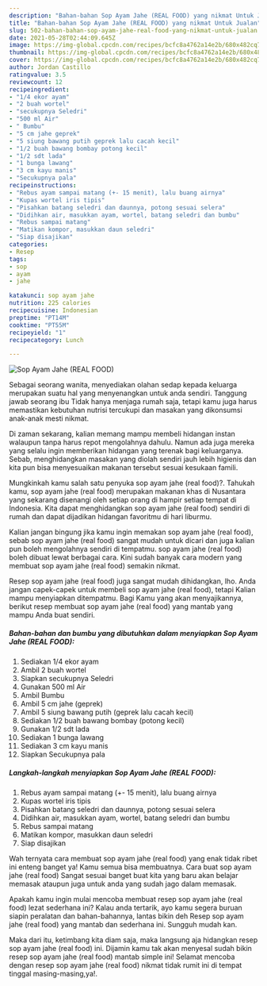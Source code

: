 ```yaml
---
description: "Bahan-bahan Sop Ayam Jahe (REAL FOOD) yang nikmat Untuk Jualan"
title: "Bahan-bahan Sop Ayam Jahe (REAL FOOD) yang nikmat Untuk Jualan"
slug: 502-bahan-bahan-sop-ayam-jahe-real-food-yang-nikmat-untuk-jualan
date: 2021-05-28T02:44:09.645Z
image: https://img-global.cpcdn.com/recipes/bcfc8a4762a14e2b/680x482cq70/sop-ayam-jahe-real-food-foto-resep-utama.jpg
thumbnail: https://img-global.cpcdn.com/recipes/bcfc8a4762a14e2b/680x482cq70/sop-ayam-jahe-real-food-foto-resep-utama.jpg
cover: https://img-global.cpcdn.com/recipes/bcfc8a4762a14e2b/680x482cq70/sop-ayam-jahe-real-food-foto-resep-utama.jpg
author: Jordan Castillo
ratingvalue: 3.5
reviewcount: 12
recipeingredient:
- "1/4 ekor ayam"
- "2 buah wortel"
- "secukupnya Seledri"
- "500 ml Air"
- " Bumbu"
- "5 cm jahe geprek"
- "5 siung bawang putih geprek lalu cacah kecil"
- "1/2 buah bawang bombay potong kecil"
- "1/2 sdt lada"
- "1 bunga lawang"
- "3 cm kayu manis"
- "Secukupnya pala"
recipeinstructions:
- "Rebus ayam sampai matang (+- 15 menit), lalu buang airnya"
- "Kupas wortel iris tipis"
- "Pisahkan batang seledri dan daunnya, potong sesuai selera"
- "Didihkan air, masukkan ayam, wortel, batang seledri dan bumbu"
- "Rebus sampai matang"
- "Matikan kompor, masukkan daun seledri"
- "Siap disajikan"
categories:
- Resep
tags:
- sop
- ayam
- jahe

katakunci: sop ayam jahe 
nutrition: 225 calories
recipecuisine: Indonesian
preptime: "PT14M"
cooktime: "PT55M"
recipeyield: "1"
recipecategory: Lunch

---
```



![Sop Ayam Jahe (REAL FOOD)](https://img-global.cpcdn.com/recipes/bcfc8a4762a14e2b/680x482cq70/sop-ayam-jahe-real-food-foto-resep-utama.jpg)

Sebagai seorang wanita, menyediakan olahan sedap kepada keluarga merupakan suatu hal yang menyenangkan untuk anda sendiri. Tanggung jawab seorang ibu Tidak hanya menjaga rumah saja, tetapi kamu juga harus memastikan kebutuhan nutrisi tercukupi dan masakan yang dikonsumsi anak-anak mesti nikmat.

Di zaman  sekarang, kalian memang mampu membeli hidangan instan walaupun tanpa harus repot mengolahnya dahulu. Namun ada juga mereka yang selalu ingin memberikan hidangan yang terenak bagi keluarganya. Sebab, menghidangkan masakan yang diolah sendiri jauh lebih higienis dan kita pun bisa menyesuaikan makanan tersebut sesuai kesukaan famili. 



Mungkinkah kamu salah satu penyuka sop ayam jahe (real food)?. Tahukah kamu, sop ayam jahe (real food) merupakan makanan khas di Nusantara yang sekarang disenangi oleh setiap orang di hampir setiap tempat di Indonesia. Kita dapat menghidangkan sop ayam jahe (real food) sendiri di rumah dan dapat dijadikan hidangan favoritmu di hari liburmu.

Kalian jangan bingung jika kamu ingin memakan sop ayam jahe (real food), sebab sop ayam jahe (real food) sangat mudah untuk dicari dan juga kalian pun boleh mengolahnya sendiri di tempatmu. sop ayam jahe (real food) boleh dibuat lewat berbagai cara. Kini sudah banyak cara modern yang membuat sop ayam jahe (real food) semakin nikmat.

Resep sop ayam jahe (real food) juga sangat mudah dihidangkan, lho. Anda jangan capek-capek untuk membeli sop ayam jahe (real food), tetapi Kalian mampu menyiapkan ditempatmu. Bagi Kamu yang akan menyajikannya, berikut resep membuat sop ayam jahe (real food) yang mantab yang mampu Anda buat sendiri.

<!--inarticleads1-->

##### Bahan-bahan dan bumbu yang dibutuhkan dalam menyiapkan Sop Ayam Jahe (REAL FOOD):

1. Sediakan 1/4 ekor ayam
1. Ambil 2 buah wortel
1. Siapkan secukupnya Seledri
1. Gunakan 500 ml Air
1. Ambil  Bumbu
1. Ambil 5 cm jahe (geprek)
1. Ambil 5 siung bawang putih (geprek lalu cacah kecil)
1. Sediakan 1/2 buah bawang bombay (potong kecil)
1. Gunakan 1/2 sdt lada
1. Sediakan 1 bunga lawang
1. Sediakan 3 cm kayu manis
1. Siapkan Secukupnya pala




<!--inarticleads2-->

##### Langkah-langkah menyiapkan Sop Ayam Jahe (REAL FOOD):

1. Rebus ayam sampai matang (+- 15 menit), lalu buang airnya
1. Kupas wortel iris tipis
1. Pisahkan batang seledri dan daunnya, potong sesuai selera
1. Didihkan air, masukkan ayam, wortel, batang seledri dan bumbu
1. Rebus sampai matang
1. Matikan kompor, masukkan daun seledri
1. Siap disajikan




Wah ternyata cara membuat sop ayam jahe (real food) yang enak tidak ribet ini enteng banget ya! Kamu semua bisa membuatnya. Cara buat sop ayam jahe (real food) Sangat sesuai banget buat kita yang baru akan belajar memasak ataupun juga untuk anda yang sudah jago dalam memasak.

Apakah kamu ingin mulai mencoba membuat resep sop ayam jahe (real food) lezat sederhana ini? Kalau anda tertarik, ayo kamu segera buruan siapin peralatan dan bahan-bahannya, lantas bikin deh Resep sop ayam jahe (real food) yang mantab dan sederhana ini. Sungguh mudah kan. 

Maka dari itu, ketimbang kita diam saja, maka langsung aja hidangkan resep sop ayam jahe (real food) ini. Dijamin kamu tak akan menyesal sudah bikin resep sop ayam jahe (real food) mantab simple ini! Selamat mencoba dengan resep sop ayam jahe (real food) nikmat tidak rumit ini di tempat tinggal masing-masing,ya!.


